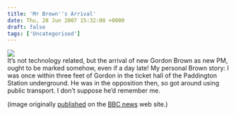 ```yaml
---
title: 'Mr Brown''s Arrival'
date: Thu, 28 Jun 2007 15:32:00 +0000
draft: false
tags: ['Uncategorised']
---
```


[![](http://newsimg.bbc.co.uk/media/images/42432000/jpg/_42432576_oldbrown.jpg)](http://newsimg.bbc.co.uk/media/images/42432000/jpg/_42432576_oldbrown.jpg)  
It’s not technology related, but the arrival of new Gordon Brown as new PM, ought to be marked somehow, even if a day late! My personal Brown story: I was once within three feet of Gordon in the ticket hall of the Paddington Station underground. He was in the opposition then, so got around using public transport. I don’t suppose he’d remember me.

(image originally [published](http://news.bbc.co.uk/1/hi/uk_politics/6757793.stm) on the [BBC news](http://news.bbc.co.uk/) web site.)